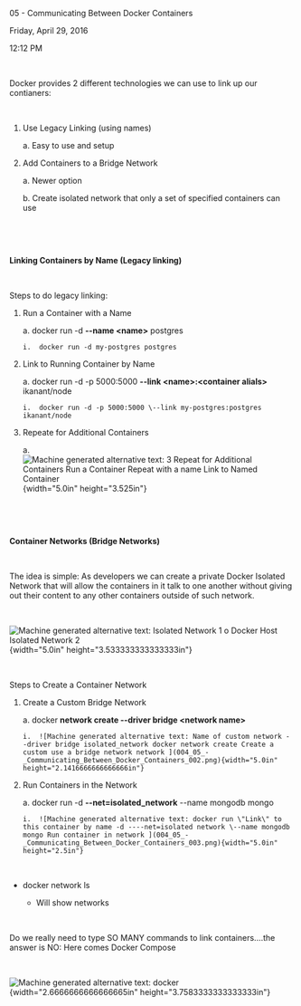 05 - Communicating Between Docker Containers

Friday, April 29, 2016

12:12 PM

 

Docker provides 2 different technologies we can use to link up our contianers:

 

1.  Use Legacy Linking (using names)

    a.  Easy to use and setup

2.  Add Containers to a Bridge Network

    a.  Newer option

    b.  Create isolated network that only a set of specified containers can use

 

 

**Linking Containers by Name (Legacy linking)**

 

Steps to do legacy linking:

1.  Run a Container with a Name

    a.  docker run -d **\--name \<name\>** postgres

        i.  docker run -d my-postgres postgres

2.  Link to Running Container by Name

    a.  docker run -d -p 5000:5000 **\--link \<name\>:\<container alials\>** ikanant/node

        i.  docker run -d -p 5000:5000 \--link my-postgres:postgres ikanant/node

3.  Repeate for Additional Containers

    a.  ![Machine generated alternative text: 3 Repeat for Additional Containers Run a Container Repeat with a name Link to Named Container ](004_05_-_Communicating_Between_Docker_Containers_000.png){width="5.0in" height="3.525in"}

 

 

**Container Networks (Bridge Networks)**

 

The idea is simple: As developers we can create a private Docker Isolated Network that will allow the containers in it talk to one another without giving out their content to any other containers outside of such network.

 

![Machine generated alternative text: Isolated Network 1 o Docker Host Isolated Network 2 ](004_05_-_Communicating_Between_Docker_Containers_001.png){width="5.0in" height="3.533333333333333in"}

 

Steps to Create a Container Network

1.  Create a Custom Bridge Network

    a.  docker **network create \--driver bridge \<network name\>**

        i.  ![Machine generated alternative text: Name of custom network - -driver bridge isolated_network docker network create Create a custom use a bridge network network ](004_05_-_Communicating_Between_Docker_Containers_002.png){width="5.0in" height="2.1416666666666666in"}

2.  Run Containers in the Network

    a.  docker run -d **\--net=isolated_network** \--name mongodb mongo

        i.  ![Machine generated alternative text: docker run \"Link\" to this container by name -d ----net=isolated network \--name mongodb mongo Run container in network ](004_05_-_Communicating_Between_Docker_Containers_003.png){width="5.0in" height="2.5in"}

 

-   docker network ls

    -   Will show networks

 

Do we really need to type SO MANY commands to link containers....the answer is NO: Here comes Docker Compose

 

![Machine generated alternative text: docker ](004_05_-_Communicating_Between_Docker_Containers_004.png){width="2.6666666666666665in" height="3.7583333333333333in"}
